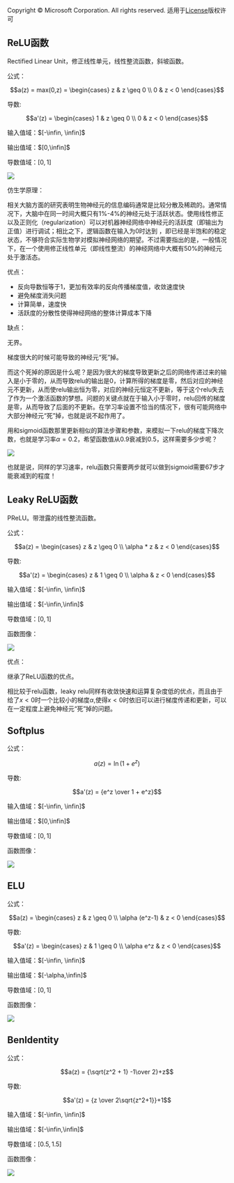 Copyright © Microsoft Corporation. All rights reserved.
  适用于[License](https://github.com/Microsoft/ai-edu/blob/master/LICENSE.md)版权许可
  
## ReLU函数 
Rectified Linear Unit，修正线性单元，线性整流函数，斜坡函数。

公式：

$$a(z) = max(0,z) = \begin{cases} z & z \geq 0 \\ 0 & z < 0 \end{cases}$$

导数:

$$a'(z) = \begin{cases} 1 & z \geq 0 \\ 0 & z < 0 \end{cases}$$

输入值域：$[-\infin, \infin]$

输出值域：$[0,\infin]$

导数值域：$[0,1]$

<img src=".\Images\6\relu.png">

仿生学原理：

相关大脑方面的研究表明生物神经元的信息编码通常是比较分散及稀疏的。通常情况下，大脑中在同一时间大概只有1%-4%的神经元处于活跃状态。使用线性修正以及正则化（regularization）可以对机器神经网络中神经元的活跃度（即输出为正值）进行调试；相比之下，逻辑函数在输入为0时达到  ，即已经是半饱和的稳定状态，不够符合实际生物学对模拟神经网络的期望。不过需要指出的是，一般情况下，在一个使用修正线性单元（即线性整流）的神经网络中大概有50%的神经元处于激活态。

优点：

- 反向导数恒等于1，更加有效率的反向传播梯度值，收敛速度快
- 避免梯度消失问题
- 计算简单，速度快
- 活跃度的分散性使得神经网络的整体计算成本下降

缺点：

无界。

梯度很大的时候可能导致的神经元“死”掉。

而这个死掉的原因是什么呢？是因为很大的梯度导致更新之后的网络传递过来的输入是小于零的，从而导致relu的输出是0，计算所得的梯度是零，然后对应的神经元不更新，从而使relu输出恒为零，对应的神经元恒定不更新，等于这个relu失去了作为一个激活函数的梦想。问题的关键点就在于输入小于零时，relu回传的梯度是零，从而导致了后面的不更新。在学习率设置不恰当的情况下，很有可能网络中大部分神经元“死”掉，也就是说不起作用了。



用和sigmoid函数那里更新相似的算法步骤和参数，来模拟一下relu的梯度下降次数，也就是学习率$\alpha = 0.2$，希望函数值从0.9衰减到0.5，这样需要多少步呢？

<img src=".\Images\6\decay_relu.png">

也就是说，同样的学习速率，relu函数只需要两步就可以做到sigmoid需要67步才能衰减到的程度！




## Leaky ReLU函数

PReLU。带泄露的线性整流函数。

公式：

$$a(z) = \begin{cases} z & z \geq 0 \\ \alpha * z & z < 0 \end{cases}$$

导数:

$$a'(z) = \begin{cases} z & 1 \geq 0 \\ \alpha & z < 0 \end{cases}$$

输入值域：$[-\infin, \infin]$

输出值域：$[-\infin,\infin]$

导数值域：$[0,1]$

函数图像：

<img src=".\Images\6\leakyRelu.png">

优点：

继承了ReLU函数的优点。

相比较于relu函数，leaky relu同样有收敛快速和运算复杂度低的优点，而且由于给了$x<0$时一个比较小的梯度$\alpha$,使得$x<0$时依旧可以进行梯度传递和更新，可以在一定程度上避免神经元“死”掉的问题。

## Softplus

公式：

$$a(z) = \ln (1 + e^z)$$

导数:

$$a'(z) = {e^z \over 1 + e^z}$$

输入值域：$[-\infin, \infin]$

输出值域：$[0,\infin]$

导数值域：$[0,1]$

函数图像：

<img src=".\Images\6\softplus.png">

## ELU

公式：

$$a(z) = \begin{cases} z & z \geq 0 \\ \alpha (e^z-1) & z < 0 \end{cases}$$

导数:

$$a'(z) = \begin{cases} z & 1 \geq 0 \\ \alpha e^z & z < 0 \end{cases}$$

输入值域：$[-\infin, \infin]$

输出值域：$[-\alpha,\infin]$

导数值域：$[0,1]$

函数图像：

<img src=".\Images\6\elu.png">


## BenIdentity

公式：

$$a(z) = {\sqrt{z^2 + 1} -1\over 2}+z$$

导数:

$$a'(z) = {z \over 2\sqrt{z^2+1}}+1$$

输入值域：$[-\infin, \infin]$

输出值域：$[-\infin,\infin]$

导数值域：$[0.5,1.5]$

函数图像：

<img src=".\Images\6\ben.png">


